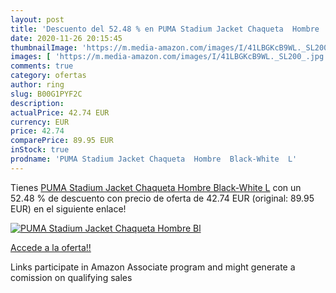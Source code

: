 ```yaml
---
layout: post
title: 'Descuento del 52.48 % en PUMA Stadium Jacket Chaqueta  Hombre  Bl'
date: 2020-11-26 20:15:45
thumbnailImage: 'https://m.media-amazon.com/images/I/41LBGKcB9WL._SL200_.jpg'
images: [ 'https://m.media-amazon.com/images/I/41LBGKcB9WL._SL200_.jpg' ]
comments: true
category: ofertas
author: ring
slug: B00G1PYF2C
description:
actualPrice: 42.74 EUR
currency: EUR
price: 42.74
comparePrice: 89.95 EUR
inStock: true
prodname: 'PUMA Stadium Jacket Chaqueta  Hombre  Black-White  L'
---
```


Tienes [PUMA Stadium Jacket Chaqueta  Hombre  Black-White  L](https://www.amazon.es/dp/B00G1PYF2C/?tag=tolees-21) con un 52.48 % de descuento con precio de oferta de 42.74 EUR (original: 89.95 EUR) en el siguiente enlace!

[![PUMA Stadium Jacket Chaqueta  Hombre  Bl](https://m.media-amazon.com/images/I/41LBGKcB9WL._SL200_.jpg)](https://www.amazon.es/dp/B00G1PYF2C/?tag=tolees-21)

[Accede a la oferta!!](https://www.amazon.es/dp/B00G1PYF2C/?tag=tolees-21)

Links participate in Amazon Associate program and might generate a comission on qualifying sales


